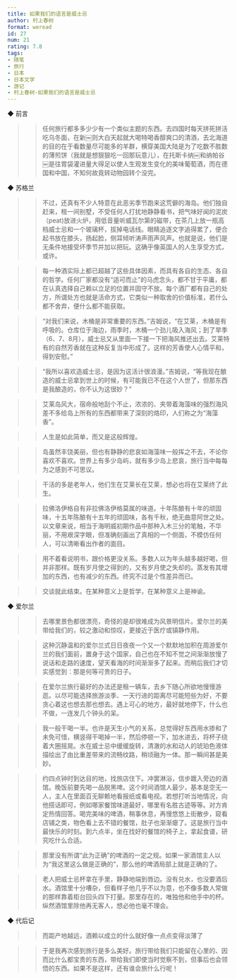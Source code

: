 ```yaml
---
title: 如果我们的语言是威士忌
author: 村上春树
format: weread
id: 27
num: 21
rating: 7.8
tags: 
- 随笔
- 旅行
- 日本
- 日本文学
- 游记
- 村上春树-如果我们的语言是威士忌
---
```


◆ 前言

>> 任何旅行都多多少少有一个类似主题的东西。去四国时每天拼死拼活吃乌冬面，在新￼则大白天起就大喝特喝香醇爽口的清酒，去北海道的目的在于看数量尽可能多的羊群，横穿美国大陆是为了吃数不胜数的薄煎饼（我就是想狠狠吃一回那玩意儿），在托斯卡纳￼和纳帕谷￼是往胃袋灌进量大得足以使人生观发生变化的美味葡萄酒，而在德国和中国，不知何故竟转动物园转个没完。


◆ 苏格兰

>> 不过，还真有不少人特意在此恶劣季节跑来这荒僻的海岛。他们独自赶来，租一间别墅，不受任何人打扰地静静看书，把气味好闻的泥炭（peat)放进火炉，用低音量听威瓦尔第的磁带，在茶几上放一瓶高档威士忌和一个玻璃杯，拔掉电话线。眼睛追逐文字追得累了，便合起书放在膝头，扬起脸，侧耳倾听涛声雨声风声。也就是说，他们是无条件地接受坏季节并加以把玩。这确乎像英国人的人生享受方式，或许。

>> 每一种酒实际上都已超越了这些具体因素，而具有各自的生态、各自的哲学。任何厂家都没有“适可而止”的马虎念头，都不甘于平庸，都在认真选择自己赖以立足的位置并固守不放。每个酒厂都有自己的处方，所谓处方也就是活命方式，它类似一种取舍的价值标准，若什么都不舍弃，便什么都不能获取。

>> “对我们来说，木桶是非常重要的东西。”吉姆说，“在艾莱，木桶是有呼吸的。仓库位于海边，雨季时，木桶一个劲儿吸入海风；到了旱季（6、7、8月），威士忌又从里面一下接一下把海风推还出去。艾莱特有的自然芳香就在这种反复当中形成了。这样的芳香使人心情平和，得到安慰。”

>> “我所以喜欢造威士忌，是因为这活计很浪漫。”吉姆说，“等我现在酿造的威士忌拿到世上的时候，有可能我已不在这个人世了，但那东西是我酿造的，你不认为这很妙？”

>> 艾莱岛风大，宿命般地刮个不止，浓浓的、夹带着海藻味的强烈海风差不多给岛上所有的东西都带来了深刻的烙印，人们称之为“海藻香”。

>> 人生是如此简单，而又是这般辉煌。

>> 岛虽然丰饶美丽，但也有静静的悲哀如海藻味一般挥之不去，不论你喜欢不喜欢。世界上有多少岛屿，就有多少岛上悲哀，旅行当中每每为之感到不可思议。

>> 干活的多是老年人，他们生在艾莱长在艾莱，想必也将在艾莱终了此生。

>> 拉佛洛伊格自有非拉佛洛伊格莫属的味道。十年陈酿有十年的顽固味，十五年陈酿有十五年的顽固味，各有千秋，绝无曲意阿世之处。以文章来说，相当于海明威初期作品中那种入木三分的笔触，不华丽，不用艰深字眼，但准确刻画出了真相的一个侧面，不模仿任何人，可以清晰看出作者的面目。

>> 用不着看说明书，跟价格更没关系。多数人以为年头越多越好喝，但并非那样。既有岁月使之得到的，又有岁月使之失却的。蒸发有其增加的东西，也有减少的东西。终究不过是个性差异而已。

>> 交谈就此结束。在某种意义上是哲学，在某种意义上是神谕。


◆ 爱尔兰

>> 去哪里景色都很漂亮，奇怪的是却很难成为风景明信片。爱尔兰的美带给我们的，较之激动和惊叹，更接近于医疗或镇静作用。

>> 这种沉静温和的爱尔兰式日日夜夜一个又一个默默地加积在周游爱尔兰的我们面前，置身于这个国家，自己也在不知不觉之间渐渐放慢了说话和走路的速度，望天看海的时间渐渐多了起来。而稍后我们才切实感觉到：那是何等可贵的日子。

>> 在爱尔兰旅行最好的办法还是租一辆车，去乡下随心所欲地慢慢游逛。以尽可能选择旅游淡季、一天行进的距离尽可能短些为好，不要贪心着这也想去那也想去。遇上可心的地方，最好就地停下，什么也不做，一连发几个钟头的呆。

>> 我一般干喝一半。也许是天生小气的关系，总觉得好东西用水掺和了未免可惜，横竖得干喝掉一半，然后停顿一下，加水进去，将杯子绕着大圈摇晃。水在威士忌中缓缓旋转，清澈的水和动人的琥珀色液体描绘出了由比重差带来的流畅纹路，稍顷融为一体。那一瞬间甚是美妙。

>> 约四点钟时到达目的地，找旅店住下。冲罢淋浴，信步踱入旁边的酒馆。晚饭前要先喝一品脱黑啤。这个时间酒馆人最少，基本是空无一人，主人在里面百无聊赖地看报纸或看电视。若想打听当地情况，向他搭话即可，例如哪家餐馆味道最好，哪里有名胜古迹等等。对方肯定热情回答。喝完美味的啤酒，稍事休息，再慢悠悠上街散步，窥看店铺之类，物色看上去不错的餐馆，肚子也渐渐瘪了。这是旅行当中最快乐的时刻。到六点半，坐在找好的餐馆的椅子上，拿起食谱，研究吃什么合适。

>> 那里没有所谓“此为正确”的啤酒的一定之规。如果一家酒馆主人以为“我这里这么做是正确的”，那么他的啤酒局部上就是正确的了。

>> 老人把威士忌杯拿在手里，静静地端到唇边。没有兑水，也没要酒后水。酒馆里十分嘈杂，但看样子他几乎不以为意，也不像多数人常做的那样靠着柜台回头四下打量。那里存在的，唯独他和他手中的杯。纵然酒馆里除他再无客人，想必他也毫不理会。


◆ 代后记

>> 而距产地越远，酒赖以成立的什么就好像一点点变得淡薄了

>> 于是我再次感到旅行是多么美好。旅行带给我们只能留在心里的、因而比什么都宝贵的东西，带给我们即使当时觉察不到，但事后也会领悟的东西。如果不是这样，还有谁会旅什么行呢！

